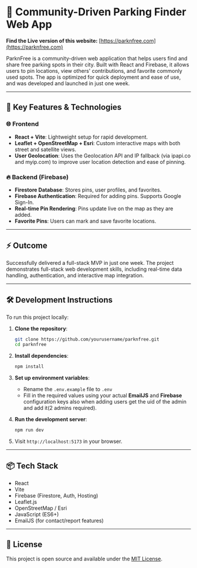 
# 🚗 Community-Driven Parking Finder Web App

**Find the Live version of this website:** [https://parknfree.com](https://parknfree.com)

ParknFree is a community-driven web application that helps users find and share free parking spots in their city. Built with React and Firebase, it allows users to pin locations, view others' contributions, and favorite commonly used spots. The app is optimized for quick deployment and ease of use, and was developed and launched in just one week.

---

## 🔑 Key Features & Technologies

### 🌐 Frontend
- **React + Vite**: Lightweight setup for rapid development.
- **Leaflet + OpenStreetMap + Esri**: Custom interactive maps with both street and satellite views.
- **User Geolocation**: Uses the Geolocation API and IP fallback (via ipapi.co and myip.com) to improve user location detection and ease of pinning.

### 🔥 Backend (Firebase)
- **Firestore Database**: Stores pins, user profiles, and favorites.
- **Firebase Authentication**: Required for adding pins. Supports Google Sign-In.
- **Real-time Pin Rendering**: Pins update live on the map as they are added.
- **Favorite Pins**: Users can mark and save favorite locations.

---

## ⚡ Outcome

Successfully delivered a full-stack MVP in just one week. The project demonstrates full-stack web development skills, including real-time data handling, authentication, and interactive map integration.

---

## 🛠️ Development Instructions

To run this project locally:

1. **Clone the repository**:
   ```bash
   git clone https://github.com/yourusername/parknfree.git
   cd parknfree
   ```

2. **Install dependencies**:
   ```bash
   npm install
   ```

3. **Set up environment variables**:
   - Rename the `.env.example` file to `.env`
   - Fill in the required values using your actual **EmailJS** and **Firebase** configuration keys also when adding users get the uid of the admin and add it(2 admins required).

4. **Run the development server**:
   ```bash
   npm run dev
   ```

5. Visit `http://localhost:5173` in your browser.

---

## 📦 Tech Stack

- React
- Vite
- Firebase (Firestore, Auth, Hosting)
- Leaflet.js
- OpenStreetMap / Esri
- JavaScript (ES6+)
- EmailJS (for contact/report features)

---

## 📄 License

This project is open source and available under the [MIT License](LICENSE).
